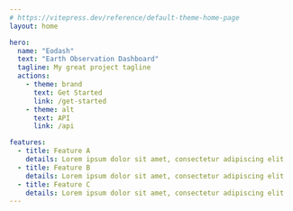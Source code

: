 ```yaml
---
# https://vitepress.dev/reference/default-theme-home-page
layout: home

hero:
  name: "Eodash"
  text: "Earth Observation Dashboard"
  tagline: My great project tagline
  actions:
    - theme: brand
      text: Get Started
      link: /get-started
    - theme: alt
      text: API
      link: /api

features:
  - title: Feature A
    details: Lorem ipsum dolor sit amet, consectetur adipiscing elit
  - title: Feature B
    details: Lorem ipsum dolor sit amet, consectetur adipiscing elit
  - title: Feature C
    details: Lorem ipsum dolor sit amet, consectetur adipiscing elit
---
```


